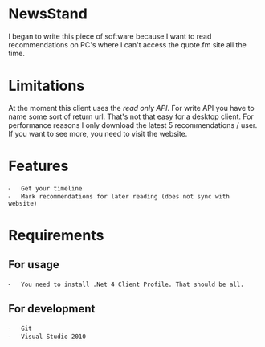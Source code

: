 # NewsStand
I began to write this piece of software because I want to read recommendations on PC's where I can't access the quote.fm site all the time.

# Limitations
At the moment this client uses the *read only API*. For write API you have to name some sort of return url. That's not that easy for a desktop client. 
For performance reasons I only download the latest 5 recommendations / user. If you want to see more, you need to visit the website.

# Features
	⁃	Get your timeline
	⁃	Mark recommendations for later reading (does not sync with website)
# Requirements
## For usage
	⁃	You need to install .Net 4 Client Profile. That should be all.
## For development
	⁃	Git
	⁃	Visual Studio 2010
